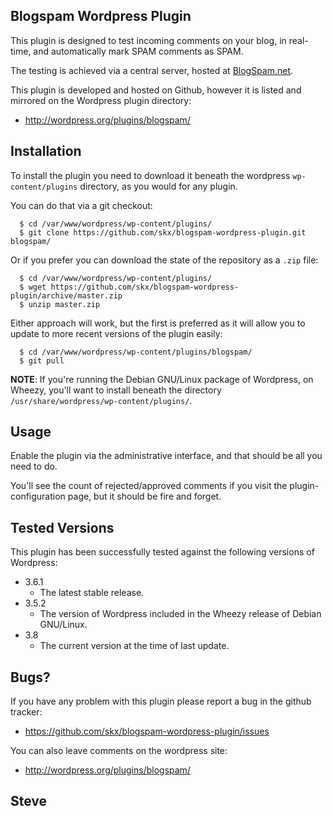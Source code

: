 Blogspam Wordpress Plugin
-------------------------

This plugin is designed to test incoming comments on your blog, in real-time, and automatically mark SPAM comments as SPAM.

The testing is achieved via a central server, hosted at [BlogSpam.net](http://blogspam.net/).

This plugin is developed and hosted on Github, however it is listed and mirrored on the Wordpress plugin directory:

* http://wordpress.org/plugins/blogspam/



Installation
------------

To install the plugin you need to download it beneath the wordpress
`wp-content/plugins` directory, as you would for any plugin.

You can do that via a git checkout:

      $ cd /var/www/wordpress/wp-content/plugins/
      $ git clone https://github.com/skx/blogspam-wordpress-plugin.git blogspam/

Or if you prefer you can download the state of the repository as a `.zip` file:

      $ cd /var/www/wordpress/wp-content/plugins/
      $ wget https://github.com/skx/blogspam-wordpress-plugin/archive/master.zip
      $ unzip master.zip

Either approach will work, but the first is preferred as it will allow you to update to more recent versions of the plugin easily:

      $ cd /var/www/wordpress/wp-content/plugins/blogspam/
      $ git pull


**NOTE**: If you're running the Debian GNU/Linux package of Wordpress, on Wheezy, you'll want to install beneath the directory `/usr/share/wordpress/wp-content/plugins/`.


Usage
-----

Enable the plugin via the administrative interface, and that should be all you
need to do.

You'll see the count of rejected/approved comments if you visit the
plugin-configuration page, but it should be fire and forget.


Tested Versions
---------------

This plugin has been successfully tested against the following versions
of Wordpress:

* 3.6.1
   * The latest stable release.
* 3.5.2
   * The version of Wordpress included in the Wheezy release of Debian GNU/Linux.
* 3.8
   * The current version at the time of last update.

Bugs?
-----

If you have any problem with this plugin please report a bug in the github
tracker:

 * https://github.com/skx/blogspam-wordpress-plugin/issues

You can also leave comments on the wordpress site:

   * http://wordpress.org/plugins/blogspam/

Steve
---
